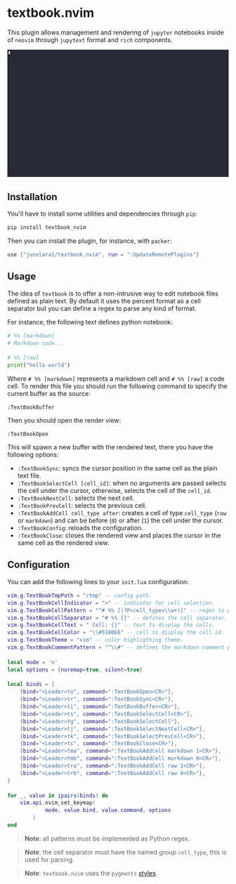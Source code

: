 # textbook.nvim

This plugin allows management and rendering of `jupyter` notebooks inside of `neovim` through `jupytext` format and `rich` components.

![example1](docs/example1.gif)

## Installation

You'll have to install some utilities and dependencies through `pip`:

```sh
pip install textbook_nvim
```

Then you can install the plugin, for instance, with `packer`:

```lua
use {"juselara1/textbook.nvim", run = ":UpdateRemotePlugins"}
```

## Usage

The idea of `textbook` is to offer a non-intrusive way to edit notebook files defined as plain text. By default it uses the percent format as a cell separator but you can define a regex to parse any kind of format.

For instance, the following text defines python notebook:

```python
# %% [markdown]
# Markdown code...

# %% [raw]
print("hello world")
```

Where `# %% [markdown]` represents a markdown cell and `# %% [raw]` a code cell. To render this file you should run the following command to specify the current buffer as the source:

```vim
:TextBookBuffer
```

Then you should open the render view:

```vim
:TextBookOpen
```

This will spawn a new buffer with the rendered text, there you have the following options:

- `:TextBookSync`: syncs the cursor position in the same cell as the plain text file.
- `:TextBookSelectCell [cell_id]`: when no arguments are passed selects the cell under the cursor, otherwise, selects the cell of the `cell_id`.
- `:TextBookNextCell`: selects the next cell.
- `:TextBookPrevCell`: selects the previous cell.
- `:TextBookAddCell cell_type after`: creates a cell of type `cell_type` (`raw` or `markdown`) and can be before (`0`) or after (`1`) the cell under the cursor.
- `:TextBookConfig`: reloads the configuration.
- `:TextBookClose`: closes the rendered view and places the cursor in the same cell as the rendered view.

## Configuration

You can add the following lines to your `init.lua` configuration:

```lua
vim.g.TextBookTmpPath = "/tmp" -- config path.
vim.g.TextBookCellIndicator = ">" -- indicator for cell selection.
vim.g.TextBookCellPattern = "^# %% [(?P<cell_type>\\w+)]" -- regex to parse the cell separator.
vim.g.TextBookCellSeparator = "# %% {}" -- defines the cell separator.
vim.g.TextBookCellText = " Cell: {}" -- text to display the cells.
vim.g.TextBookCellColor = "\\#5180E6" -- cell to display the cell id.
vim.g.TextBookTheme = "vim" -- color highligthing theme.
vim.g.TextBookCommentPattern = "^\\#" -- defines the markdown comment pattern.

local mode = 'n'
local options = {noremap=true, silent=true}

local binds = {
    {bind="<Leader>to", command=":TextBookOpen<CR>"},
    {bind="<Leader>tr", command=":TextBookSync<CR>"},
    {bind="<Leader>ti", command=":TextBookBuffer<CR>"},
    {bind="<Leader>ts", command=":TextBookSelectCell<CR>"},
    {bind="<Leader>tg", command=":TextBookSelectCell"},
    {bind="<Leader>tj", command=":TextBookSelectNextCell<CR>"},
    {bind="<Leader>tk", command=":TextBookSelectPrevCell<CR>"},
    {bind="<Leader>tc", command=":TextBookClose<CR>"},
    {bind="<Leader>tma", command=":TextBookAddCell markdown 1<CR>"},
    {bind="<Leader>tmb", command=":TextBookAddCell markdown 0<CR>"},
    {bind="<Leader>tra", command=":TextBookAddCell raw 1<CR>"},
    {bind="<Leader>trb", command=":TextBookAddCell raw 0<CR>"},
}

for _, value in ipairs(binds) do
    vim.api.nvim_set_keymap(
            mode, value.bind, value.command, options
        )
end
```

> **Note**: all patterns must be implemented as Python regex.

> **Note**: the cell separator must have the named group `cell_type`, this is used for parsing.

> **Note**: `textbook.nvim` uses the `pygments` [styles](https://pygments.org/styles/).
